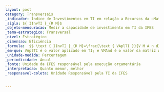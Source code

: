```yaml
---
layout: post
category: Transversais
_indicador: Índice de Investimentos em TI em relação a Recursos da –Matriz 
_sigla: ${ IInvTI }_{R M}$
_objeto-mensuracao: Medir a capacidade de investimento em TI da IFES
_tema-estrategico: Transversal
_nivel: Estratégico
_dimensao: Eficiência
_formula:  $$ \text { IInvTI }_{R M}=\frac{\text { VAplTI }}{V M A n d} \times 100 $$
_em-que: VAplTI é o valor aplicado em TI; e VMAnd é o valor da matriz ANDIFES.
_unidade-medida: Percentagem
_periodicidade: Anual
_fonte: Unidade da IFES responsável pela execução orçamentária
_interpretacao: Quanto menor, melhor
_responsavel-coleta: Unidade Responsável pela TI da IFES


---
```

